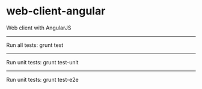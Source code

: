 web-client-angular
==================
Web client with AngularJS

------------------
Run all tests:
grunt test

------------------
Run unit tests:
grunt test-unit

------------------
Run unit tests:
grunt test-e2e
